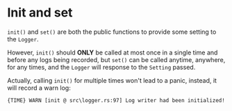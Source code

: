 # Init and set

`init()` and `set()` are both the public functions to provide some setting to the `Logger`.

However, `init()` should **ONLY** be called at most once in a single time and before any logs being recorded, but `set()` can be called anytime, anywhere, for any times, and the `Logger` will response to the `Setting` passed.

Actually, calling `init()` for multiple times won't lead to a panic, instead, it will record a warn log: 

```log
{TIME} WARN	[init @ src\logger.rs:97] Log writer had been initialized!
```